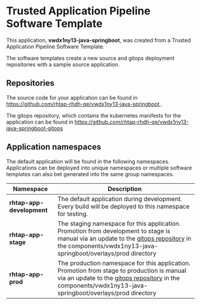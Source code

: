 # Trusted Application Pipeline Software Template

This application, **vwdx1ny13-java-springboot**, was created from a Trusted Application Pipeline Software Template.

The software templates create a new source and gitops deployment repositories with a sample source application. 

## Repositories

The source code for your application can be found in [https://github.com/rhtap-rhdh-qe/vwdx1ny13-java-springboot ](https://github.com/rhtap-rhdh-qe/vwdx1ny13-java-springboot ).
 
The gitops repository, which contains the kubernetes manifests for the application can be found in 
[https://github.com/rhtap-rhdh-qe/vwdx1ny13-java-springboot-gitops ](https://github.com/rhtap-rhdh-qe/vwdx1ny13-java-springboot-gitops ) 

## Application namespaces 

The default application will be found in the following namespaces. Applications can be deployed into unique namespaces or multiple software templates can also bet generated into the same group namespaces.  

|  Namespace   |  Description   |  
| -------- | -------- |   
| **rhtap-app-development** | The default application during development. Every build will be deployed to this namespace for testing. | 
| **rhtap-app-stage** | The staging namespace for this application. Promotion from development to stage is manual via an update to the [gitops repository](https://github.com/rhtap-rhdh-qe/vwdx1ny13-java-springboot-gitops ) in the components/vwdx1ny13-java-springboot/overlays/prod directory |  
| **rhtap-app-prod** | The production namespace for this application. Promotion from stage to production is manual via an update to the [gitops repository](https://github.com/rhtap-rhdh-qe/vwdx1ny13-java-springboot-gitops ) in the components/vwdx1ny13-java-springboot/overlays/prod directory | 